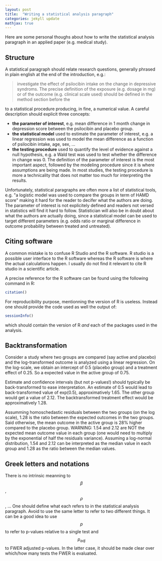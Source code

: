 ```yaml
---
layout: post
title:  "Writing a statistical analysis paragraph"
categories: jekyll update
mathjax: true
---
```


Here are some personal thoughs about how to write the statistical
analysis paragraph in an applied paper (e.g. medical study).

## Structure

A statistical paragraph should relate research questions,
generally phrased in plain english at the end of the introduction, e.g.:
> investigate the effect of psilocibin intake on the change in depressive syndroms. The precise definition of the exposure (e.g. dosage in mg) or of the outcome (e.g. clinical scale used) should be defined in the method section before the

to a statistical procedure producing, in fine, a numerical value. A careful description should explicit three concepts:
- **the parameter of interest**, e.g. mean difference in 1 month change in depression score between the psilocibin and placebo group.
- **the statistical model** used to estimate the parameter of interest, e.g. a linear regression was used to model the mean difference as a function of psilocibin intake, age, sex, ...
- **the testing procedure** used to quantify the level of evidence against a null hypothesis, e.g. a Wald test was used to test whether the difference in change was 0.
The definition of the parameter of interest is the most important aspect, followed by the modeling procedure since it is where assumptions are being made. In most studies, the testing procedure is more a technicality that does not matter too much for interpreting the results. 

Unfortunately, statistical paragraphs are often more a list of statistical tools, e.g. "a logistic model was used to compare the groups in term of HAMD score" making it hard for the reader to decifer what the authors are doing. The parameter of interest is not explicitely defined and readers not versed in statistics will find it hard to follow. Statistician will also be in doubt about what the authors are actually doing, since a statistical model can be used to target different parameters (e.g. odds ratio or marginal difference in outcome probability between treated and untreated).

## Citing software

A common mistake is to confuse R Studio and the R software. R studio
is a possible user interface to the R software whereas the R software
is where the actual calculations happen. I usually do not find it
relevant to cite R studio in a scientific article.

A precise reference for the R software can be found using the following command in R:
```r
citation()
```
For reproducibility purpose, mentionning the version of R is
useless. Instead one should provide the code used as well the output of:
```r
sessionInfo()
```
which should contain the version of R *and* each of the packages used in the analysis.

## Backtransformation

Consider a study where two groups are compared (say active and
placebo) and the log-transformed outcome is analyzed using a linear
regression. On the log-scale, we obtain an intercept of 0.5 (placebo
group) and a treatment effect of 0.25. So a expected value in the
active group of 0.75.

Estimate and confidence intervals (but not p-values!) should typically
be back-transformed to ease interpretation. An estimate of 0.5 would
lead to back-transformed value of exp(0.5), approximatively 1.65. The
other group would get a value of 2.12. The backtransformed treatment
effect would be approximatively 1.28.

Assumming homoschedastic residuals between the two groups (on the log
scale), 1.28 is the ratio between the expected outcomes in the two
groups. Said otherwise, the mean outcome in the active group is 28%
higher compared to the placebo group. WARNING: 1.54 and 2.12 are NOT
the expected mean outcome value in each group (one would need to
multiply by the exponential of half the residuals variance). Assuming
a log-normal distribution, 1.54 and 2.12 can be interpreted as the
median value in each group and 1.28 as the ratio between the median
values.

## Greek letters and notations

There is no intrinsic meanning to $$ \beta $$, $$ \rho $$, ... One
should define what each refers to in the statistical analysis
paragraph. Avoid to use the same letter to refer to two different
things. It can be a good idea to use $$ p $$ to refer to p-values
relative to a single test and $$ p_{adj} $$ to FWER adjusted
p-values. In the latter case, it should be made clear over which/how
many tests the FWER is evaluated.
